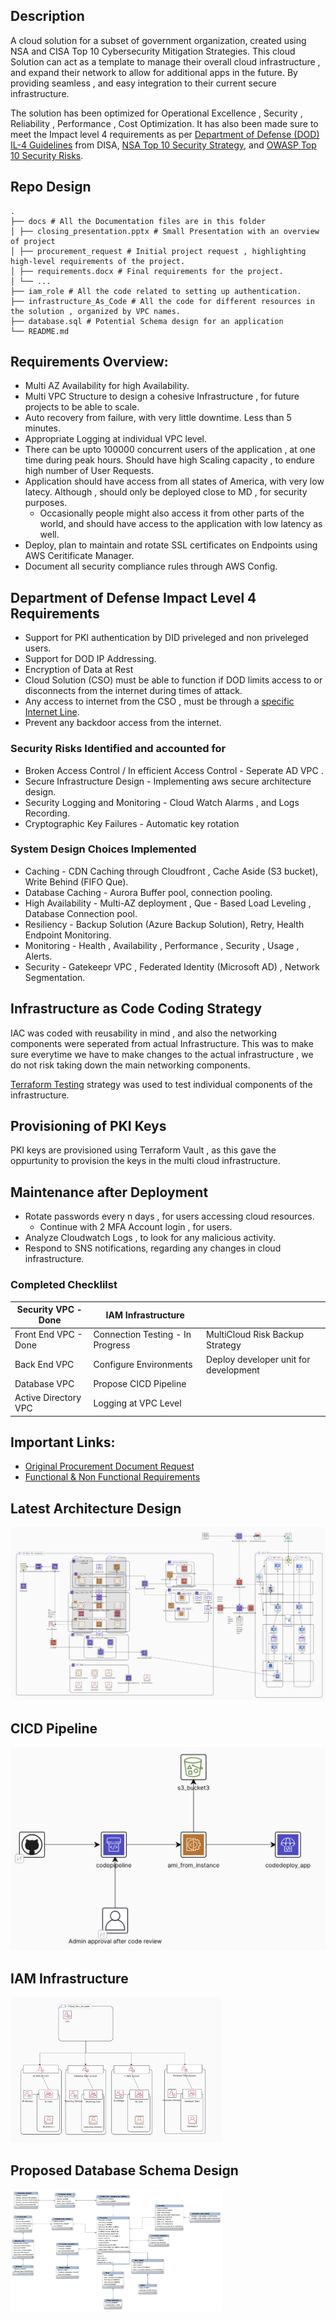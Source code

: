 ## Description

A cloud solution for a subset of government organization, created using NSA and CISA  Top 10 Cybersecurity Mitigation Strategies. This cloud Solution can act as a template to manage their overall cloud infrastructure , and expand their network to allow for additional apps in the future. By providing seamless , and easy integration to their current secure infrastructure.

The solution has been optimized for Operational Excellence , Security , Reliability , Performance , Cost Optimization. It has also been made sure to meet the Impact level 4 requirements as per [Department of  Defense (DOD) IL-4 Guidelines](./docs/DOD_IL_Requirements.pdf) from DISA, [NSA Top 10 Security Strategy](./docs/NSA_Top10_Security_Strategy), and [OWASP Top 10 Security Risks](https://owasp.org/www-project-top-ten/).

## Repo Design

```
.
├── docs # All the Documentation files are in this folder
│ ├── closing_presentation.pptx # Small Presentation with an overview of project
│ ├── procurement_request # Initial project request , highlighting high-level requirements of the project.
│ ├── requirements.docx # Final requirements for the project.
│ └── ...
├── iam_role # All the code related to setting up authentication. 
├── infrastructure_As_Code # All the code for different resources in the solution , organized by VPC names.
├── database.sql # Potential Schema design for an application
└── README.md

```

## Requirements Overview:

- Multi AZ Availability for high Availability.
- Multi VPC Structure to design a cohesive Infrastructure , for future projects to be able to scale.
- Auto recovery from failure, with very little downtime. Less than 5 minutes.
- Appropriate Logging at individual VPC level.
- There can be upto 100000 concurrent users of the application , at one time during peak hours. Should have high Scaling capacity , to endure high number of User Requests.
- Application should have access from all states of America, with very low latecy. Although , should only be deployed close to MD , for security purposes.
  - Occasionally people might also access it from other parts of the world, and should have access to the application with low latency as well.
- Deploy, plan to maintain and rotate SSL certificates on Endpoints using AWS Ceritificate Manager.
- Document all security compliance rules through AWS Config.

## Department of Defense Impact Level 4 Requirements

- Support for PKI authentication by DID priveleged and non priveleged users.
- Support for DOD IP Addressing.
- Encryption of Data at Rest
- Cloud Solution (CSO) must be able to function if DOD limits access to or disconnects from the internet during times of attack.
- Any access to internet from the CSO , must be through a <u>specific Internet Line</u>.
- Prevent any backdoor access from the internet.

### Security Risks Identified and accounted for

- Broken Access Control / In efficient Access Control - Seperate AD VPC .
- Secure Infrastructure Design - Implementing aws secure architecture design.
- Security Logging and Monitoring - Cloud Watch Alarms , and Logs Recording.
- Cryptographic Key Failures - Automatic key rotation

### System Design Choices Implemented

* Caching - CDN Caching through Cloudfront , Cache Aside (S3 bucket), Write Behind (FIFO Que).
* Database Caching - Aurora Buffer pool, connection pooling.
* High Availability - Multi-AZ deployment , Que - Based Load Leveling , Database Connection pool.
* Resiliency - Backup Solution (Azure Backup Solution), Retry, Health Endpoint Monitoring.
* Monitoring - Health , Availability , Performance , Security , Usage , Alerts.
* Security - Gatekeepr VPC , Federated Identity (Microsoft AD) , Network Segmentation.

## Infrastructure as Code Coding Strategy

IAC was coded with reusability in mind , and also the networking components were seperated from actual Infrastructure. This was to make sure everytime we have to make changes to the actual infrastructure , we do not risk taking down the main networking components. 

[Terraform Testing](https://www.hashicorp.com/blog/testing-hashicorp-terraform) strategy was used to test individual components of the infrastructure.  

## Provisioning of PKI Keys

PKI keys are provisioned using Terraform Vault , as this gave the oppurtunity to provision the keys in the multi cloud infrastructure.

## Maintenance after Deployment

- Rotate passwords every n days , for users accessing cloud resources.
  - Continue with 2 MFA Account login , for users.
- Analyze Cloudwatch Logs , to look for any malicious activity.
- Respond to SNS notifications, regarding any changes in cloud infrastructure.

### Completed Checklilst

| Security VPC - Done  | IAM Infrastructure               |                                       |
| -------------------- | -------------------------------- | ------------------------------------- |
| Front End VPC - Done | Connection Testing - In Progress | MultiCloud Risk Backup Strategy       |
| Back End VPC         | Configure Environments           | Deploy developer unit for development |
| Database VPC         | Propose CICD Pipeline            |                                       |
| Active Directory VPC | Logging at VPC Level             |                                       |

## Important Links:

- [Original Procurement Document Request](./docs/procurement_request.pdf)
- [Functional &amp; Non Functional Requirements](./docs/requirements.docx)

## Latest Architecture Design

<img src="./images/architecture.png" alt="Design System Architecture" style="zoom: 50%;" />

## CICD Pipeline

<img src="./images/cicd_pipeline.png" alt="CICD Pipeline" style="zoom: 65%;" />


## IAM Infrastructure

<img src="./images/IAM_Infrastructure.png" alt="IAM Infrastructure" style="zoom: 33%;" />

## Proposed Database Schema Design

<img src="./docs/ER_Diagram.png" alt="Database Schema" style="zoom: 33%;" />
